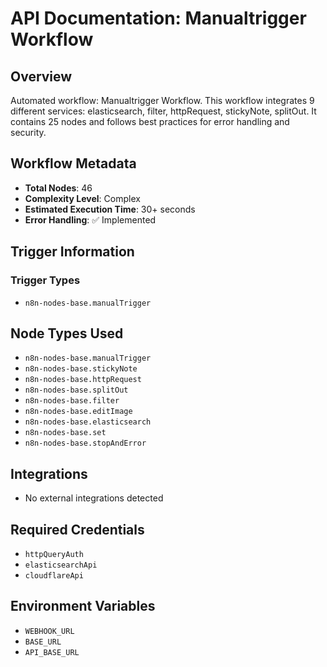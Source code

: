 # API Documentation: Manualtrigger Workflow

## Overview
Automated workflow: Manualtrigger Workflow. This workflow integrates 9 different services: elasticsearch, filter, httpRequest, stickyNote, splitOut. It contains 25 nodes and follows best practices for error handling and security.

## Workflow Metadata
- **Total Nodes**: 46
- **Complexity Level**: Complex
- **Estimated Execution Time**: 30+ seconds
- **Error Handling**: ✅ Implemented

## Trigger Information
### Trigger Types
- `n8n-nodes-base.manualTrigger`

## Node Types Used
- `n8n-nodes-base.manualTrigger`
- `n8n-nodes-base.stickyNote`
- `n8n-nodes-base.httpRequest`
- `n8n-nodes-base.splitOut`
- `n8n-nodes-base.filter`
- `n8n-nodes-base.editImage`
- `n8n-nodes-base.elasticsearch`
- `n8n-nodes-base.set`
- `n8n-nodes-base.stopAndError`

## Integrations
- No external integrations detected

## Required Credentials
- `httpQueryAuth`
- `elasticsearchApi`
- `cloudflareApi`

## Environment Variables
- `WEBHOOK_URL`
- `BASE_URL`
- `API_BASE_URL`
